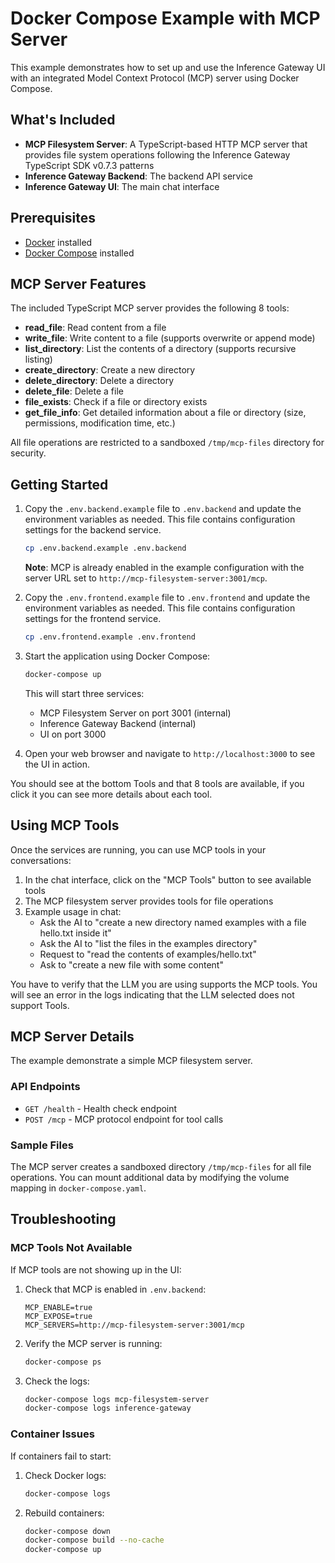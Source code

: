 # Docker Compose Example with MCP Server

This example demonstrates how to set up and use the Inference Gateway UI with an integrated Model Context Protocol (MCP) server using Docker Compose.

## What's Included

- **MCP Filesystem Server**: A TypeScript-based HTTP MCP server that provides file system operations following the Inference Gateway TypeScript SDK v0.7.3 patterns
- **Inference Gateway Backend**: The backend API service
- **Inference Gateway UI**: The main chat interface

## Prerequisites

- [Docker](https://www.docker.com/get-started) installed
- [Docker Compose](https://docs.docker.com/compose/install/) installed

## MCP Server Features

The included TypeScript MCP server provides the following 8 tools:

- **read_file**: Read content from a file
- **write_file**: Write content to a file (supports overwrite or append mode)
- **list_directory**: List the contents of a directory (supports recursive listing)
- **create_directory**: Create a new directory
- **delete_directory**: Delete a directory
- **delete_file**: Delete a file
- **file_exists**: Check if a file or directory exists
- **get_file_info**: Get detailed information about a file or directory (size, permissions, modification time, etc.)

All file operations are restricted to a sandboxed `/tmp/mcp-files` directory for security.

## Getting Started

1. Copy the `.env.backend.example` file to `.env.backend` and update the environment variables as needed. This file contains configuration settings for the backend service.

   ```sh
   cp .env.backend.example .env.backend
   ```

   **Note**: MCP is already enabled in the example configuration with the server URL set to `http://mcp-filesystem-server:3001/mcp`.

2. Copy the `.env.frontend.example` file to `.env.frontend` and update the environment variables as needed. This file contains configuration settings for the frontend service.

   ```sh
   cp .env.frontend.example .env.frontend
   ```

3. Start the application using Docker Compose:

   ```sh
   docker-compose up
   ```

   This will start three services:

   - MCP Filesystem Server on port 3001 (internal)
   - Inference Gateway Backend (internal)
   - UI on port 3000

4. Open your web browser and navigate to `http://localhost:3000` to see the UI in action.

You should see at the bottom Tools and that 8 tools are available, if you click it you can see more details about each tool.

## Using MCP Tools

Once the services are running, you can use MCP tools in your conversations:

1. In the chat interface, click on the "MCP Tools" button to see available tools
2. The MCP filesystem server provides tools for file operations
3. Example usage in chat:
   - Ask the AI to "create a new directory named examples with a file hello.txt inside it"
   - Ask the AI to "list the files in the examples directory"
   - Request to "read the contents of examples/hello.txt"
   - Ask to "create a new file with some content"

You have to verify that the LLM you are using supports the MCP tools. You will see an error in the logs indicating that the LLM selected does not support Tools.

## MCP Server Details

The example demonstrate a simple MCP filesystem server.

### API Endpoints

- `GET /health` - Health check endpoint
- `POST /mcp` - MCP protocol endpoint for tool calls

### Sample Files

The MCP server creates a sandboxed directory `/tmp/mcp-files` for all file operations. You can mount additional data by modifying the volume mapping in `docker-compose.yaml`.

## Troubleshooting

### MCP Tools Not Available

If MCP tools are not showing up in the UI:

1. Check that MCP is enabled in `.env.backend`:

   ```
   MCP_ENABLE=true
   MCP_EXPOSE=true
   MCP_SERVERS=http://mcp-filesystem-server:3001/mcp
   ```

2. Verify the MCP server is running:

   ```sh
   docker-compose ps
   ```

3. Check the logs:
   ```sh
   docker-compose logs mcp-filesystem-server
   docker-compose logs inference-gateway
   ```

### Container Issues

If containers fail to start:

1. Check Docker logs:

   ```sh
   docker-compose logs
   ```

2. Rebuild containers:
   ```sh
   docker-compose down
   docker-compose build --no-cache
   docker-compose up
   ```
